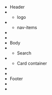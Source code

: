 

 * Header
 * - logo
 * - nav-items
 * 
 * 
 * Body
 * - Search
 * - Card container
 * 
 * 
 * Footer
 * 
 * 
 
